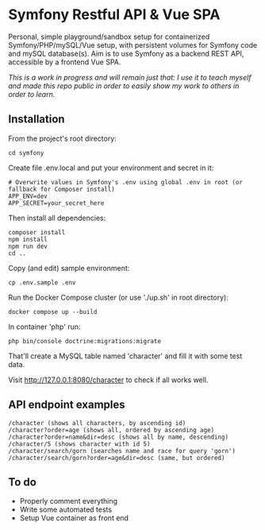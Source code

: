 # Symfony Restful API & Vue SPA

Personal, simple playground/sandbox setup for containerized Symfony/PHP/mySQL/Vue setup, with persistent volumes for Symfony code and mySQL database(s). Aim is to use Symfony as a backend REST API, accessible by a frontend Vue SPA.

*This is a work in progress and will remain just that: I use it to teach myself and made this repo public in order to easily show my work to others in order to learn.*

## Installation
From the project's root directory:
```
cd symfony
```
Create file .env.local and put your environment and secret in it:
```
# Overwrite values in Symfony's .env using global .env in root (or fallback for Composer install)
APP_ENV=dev
APP_SECRET=your_secret_here
```
Then install all dependencies:
```
composer install
npm install
npm run dev
cd ..
```
Copy (and edit) sample environment:
```
cp .env.sample .env
```
Run the Docker Compose cluster (or use './up.sh' in root directory):
```
docker compose up --build
```
In container 'php' run:
```
php bin/console doctrine:migrations:migrate
```
That'll create a MySQL table named 'character' and fill it with some test data.

Visit http://127.0.0.1:8080/character to check if all works well.

## API endpoint examples
```
/character (shows all characters, by ascending id)
/character?order=age (shows all, ordered by ascending age)
/character?order=name&dir=desc (shows all by name, descending)
/character/5 (shows character with id 5)
/character/search/gorn (searches name and race for query 'gorn')
/character/search/gorn?order=age&dir=desc (same, but ordered)
```

## To do
- Properly comment everything
- Write some automated tests
- Setup Vue container as front end
